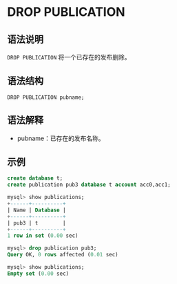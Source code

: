 # **DROP PUBLICATION**

## **语法说明**

`DROP PUBLICATION` 将一个已存在的发布删除。

## **语法结构**

```
DROP PUBLICATION pubname;
```

## 语法解释

- pubname：已存在的发布名称。

## **示例**

```sql
create database t;
create publication pub3 database t account acc0,acc1;

mysql> show publications;
+------+----------+
| Name | Database |
+------+----------+
| pub3 | t        |
+------+----------+
1 row in set (0.00 sec)

mysql> drop publication pub3;
Query OK, 0 rows affected (0.01 sec)

mysql> show publications;
Empty set (0.00 sec)  
```